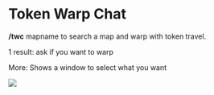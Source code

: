 # Token Warp Chat

**/twc** mapname to search a map and warp with token travel.

1 result: ask if you want to warp

More: Shows a window to select what you want

![](https://i.imgur.com/4GUfx9z.jpg)

